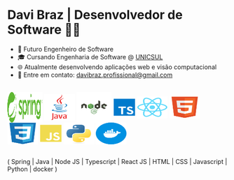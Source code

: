 # Davi Braz | Desenvolvedor de Software 👩‍💻

- 🚀 Futuro Engenheiro de Software
- 🎓 Cursando Engenharia de Software @ [UNICSUL](https://www.cruzeirodosuleducacional.com.br/a-companhia/quem-somos/)
- 🌐 Atualmente desenvolvendo aplicações web e visão computacional
- 📧 Entre em contato: davibraz.profissional@gmail.com

<div style="display: inline_block"><br>
   <img align="center"  height="70" width="80" src="https://github.com/DaviBrazz/assets/blob/main/images/logos-svg/Spring_Framework_Logo_2018.svg">
  <img align="center"  height="60" width="70" src="https://github.com/DaviBrazz/assets/blob/main/images/logos-svg/java-original.svg">
  <img align="center"  height="70" width="80" src="https://github.com/DaviBrazz/assets/blob/main/images/logos-svg/node-js-svgrepo-com.svg">
  <img align="center"  height="40" width="50" src="https://raw.githubusercontent.com/devicons/devicon/master/icons/typescript/typescript-plain.svg">
  <img align="center" " height="50" width="70" src="https://raw.githubusercontent.com/devicons/devicon/master/icons/react/react-original.svg">
  <img align="center" " height="50" width="70" src="https://raw.githubusercontent.com/devicons/devicon/master/icons/html5/html5-original.svg">
  <img align="center"  height="50" width="70" src="https://raw.githubusercontent.com/devicons/devicon/master/icons/css3/css3-original.svg">
  <img align="center"  height="40" width="50" src="https://raw.githubusercontent.com/devicons/devicon/master/icons/javascript/javascript-plain.svg">
  <img align="center"  height="50" width="70" src="https://raw.githubusercontent.com/devicons/devicon/master/icons/python/python-original.svg">
  <img align="center"  height="50" width="70" src="https://github.com/DaviBrazz/assets/blob/main/images/logos-svg/docker-svgrepo-com.svg">
</div>
<br>
<p> ( Spring  |  Java  |  Node JS  |  Typescript  |  React JS  |  HTML  |  CSS  |  Javascript  |  Python  |  docker ) </p>
